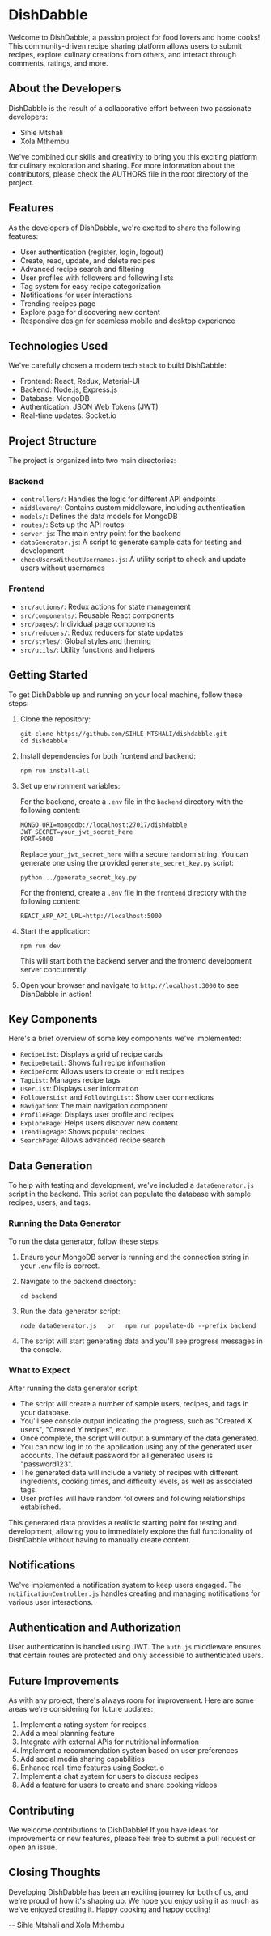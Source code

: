 # DishDabble

Welcome to DishDabble, a passion project for food lovers and home cooks! This community-driven recipe sharing platform allows users to submit recipes, explore culinary creations from others, and interact through comments, ratings, and more.

## About the Developers

DishDabble is the result of a collaborative effort between two passionate developers:

- Sihle Mtshali
- Xola Mthembu

We've combined our skills and creativity to bring you this exciting platform for culinary exploration and sharing. For more information about the contributors, please check the AUTHORS file in the root directory of the project.

## Features

As the developers of DishDabble, we're excited to share the following features:

- User authentication (register, login, logout)
- Create, read, update, and delete recipes
- Advanced recipe search and filtering
- User profiles with followers and following lists
- Tag system for easy recipe categorization
- Notifications for user interactions
- Trending recipes page
- Explore page for discovering new content
- Responsive design for seamless mobile and desktop experience

## Technologies Used

We've carefully chosen a modern tech stack to build DishDabble:

- Frontend: React, Redux, Material-UI
- Backend: Node.js, Express.js
- Database: MongoDB
- Authentication: JSON Web Tokens (JWT)
- Real-time updates: Socket.io

## Project Structure

The project is organized into two main directories:

### Backend

- `controllers/`: Handles the logic for different API endpoints
- `middleware/`: Contains custom middleware, including authentication
- `models/`: Defines the data models for MongoDB
- `routes/`: Sets up the API routes
- `server.js`: The main entry point for the backend
- `dataGenerator.js`: A script to generate sample data for testing and development
- `checkUsersWithoutUsernames.js`: A utility script to check and update users without usernames

### Frontend

- `src/actions/`: Redux actions for state management
- `src/components/`: Reusable React components
- `src/pages/`: Individual page components
- `src/reducers/`: Redux reducers for state updates
- `src/styles/`: Global styles and theming
- `src/utils/`: Utility functions and helpers

## Getting Started

To get DishDabble up and running on your local machine, follow these steps:

1. Clone the repository:
   ```
   git clone https://github.com/SIHLE-MTSHALI/dishdabble.git
   cd dishdabble
   ```

2. Install dependencies for both frontend and backend:
   ```
   npm run install-all
   ```

3. Set up environment variables:

   For the backend, create a `.env` file in the `backend` directory with the following content:
   ```
   MONGO_URI=mongodb://localhost:27017/dishdabble
   JWT_SECRET=your_jwt_secret_here
   PORT=5000
   ```
   Replace `your_jwt_secret_here` with a secure random string. You can generate one using the provided `generate_secret_key.py` script:
   ```
   python ../generate_secret_key.py
   ```

   For the frontend, create a `.env` file in the `frontend` directory with the following content:
   ```
   REACT_APP_API_URL=http://localhost:5000
   ```

4. Start the application:
   ```
   npm run dev
   ```

   This will start both the backend server and the frontend development server concurrently.

5. Open your browser and navigate to `http://localhost:3000` to see DishDabble in action!

## Key Components

Here's a brief overview of some key components we've implemented:

- `RecipeList`: Displays a grid of recipe cards
- `RecipeDetail`: Shows full recipe information
- `RecipeForm`: Allows users to create or edit recipes
- `TagList`: Manages recipe tags
- `UserList`: Displays user information
- `FollowersList` and `FollowingList`: Show user connections
- `Navigation`: The main navigation component
- `ProfilePage`: Displays user profile and recipes
- `ExplorePage`: Helps users discover new content
- `TrendingPage`: Shows popular recipes
- `SearchPage`: Allows advanced recipe search

## Data Generation

To help with testing and development, we've included a `dataGenerator.js` script in the backend. This script can populate the database with sample recipes, users, and tags.

### Running the Data Generator

To run the data generator, follow these steps:

1. Ensure your MongoDB server is running and the connection string in your `.env` file is correct.

2. Navigate to the backend directory:
   ```
   cd backend
   ```

3. Run the data generator script:
   ```
   node dataGenerator.js   or   npm run populate-db --prefix backend
   ```

4. The script will start generating data and you'll see progress messages in the console.

### What to Expect

After running the data generator script:

- The script will create a number of sample users, recipes, and tags in your database.
- You'll see console output indicating the progress, such as "Created X users", "Created Y recipes", etc.
- Once complete, the script will output a summary of the data generated.
- You can now log in to the application using any of the generated user accounts. The default password for all generated users is "password123".
- The generated data will include a variety of recipes with different ingredients, cooking times, and difficulty levels, as well as associated tags.
- User profiles will have random followers and following relationships established.

This generated data provides a realistic starting point for testing and development, allowing you to immediately explore the full functionality of DishDabble without having to manually create content.

## Notifications

We've implemented a notification system to keep users engaged. The `notificationController.js` handles creating and managing notifications for various user interactions.

## Authentication and Authorization

User authentication is handled using JWT. The `auth.js` middleware ensures that certain routes are protected and only accessible to authenticated users.

## Future Improvements

As with any project, there's always room for improvement. Here are some areas we're considering for future updates:

1. Implement a rating system for recipes
2. Add a meal planning feature
3. Integrate with external APIs for nutritional information
4. Implement a recommendation system based on user preferences
5. Add social media sharing capabilities
6. Enhance real-time features using Socket.io
7. Implement a chat system for users to discuss recipes
8. Add a feature for users to create and share cooking videos

## Contributing

We welcome contributions to DishDabble! If you have ideas for improvements or new features, please feel free to submit a pull request or open an issue.

## Closing Thoughts

Developing DishDabble has been an exciting journey for both of us, and we're proud of how it's shaping up. We hope you enjoy using it as much as we've enjoyed creating it. Happy cooking and happy coding!

-- Sihle Mtshali and Xola Mthembu